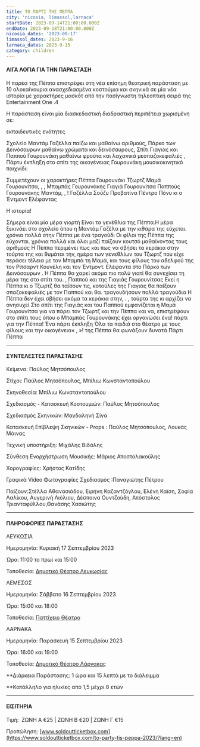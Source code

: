 ```yaml
---
title: ΤΟ ΠΑΡΤΙ ΤΗΣ ΠΕΠΠΑ
city: 'nicosia, limassol,larnaca'
startDate: 2023-09-14T21:00:00.000Z
endDate: 2023-09-18T21:00:00.000Z
nicosia_dates: '2023-09-17'
limassol_dates: 2023-9-16
larnaca_dates: 2023-9-15
category: children
---
```


#### ΛΙΓΑ ΛΟΓΙΑ ΓΙΑ ΤΗΝ ΠΑΡΑΣΤΑΣΗ

Η παρέα της Πέππα	επιστρέφει	στη νέα επίσημη	θεατρική	παράσταση	με 10 ολοκαίνουρια ανασχεδιασμένα κοστούμια και σκηνικά σε μία νέα ιστορία με χαρακτήρες μασκότ από την πασίγνωστη τηλεοπτική σειρά της	Entertainment	One .4

Η παράσταση είναι μία διασκεδαστική διαδραστική περιπέτεια χωρισμένη σε:

εκπαιδευτικές ενότητες

Σχολείο Μαντάμ Γαζέλλα παίζω και μαθαίνω αριθμούς, Πάρκο των Δεινόσαυρων μαθαίνω χρώματα και δεινόσαυρους, Σπίτι Γιαγιάς και Παππού Γουρουνάκη	μαθαίνω φρούτα και λαχανικά μεσπαζοκεφαλιές	, Πάρτυ έκπληξη στο σπίτι της οικογένειας Γουρουνάκη	μουσικοκινητικό παιχνίδι:&#x9;

Συμμετέχουν	οι χαρακτήρες	Πέππα	Γουρουνάκι	Τζωρτζ	Μαμά Γουρουνίτσα,	,	, Μπαμπάς	Γουρουνάκης	Γιαγιά	Γουρουνίτσα	Παππούς	Γουρουνάκης	Μαντάμ,	,	! Γαζέλλα Σούζυ Προβατίνα Πέντρο Πόνυ κι ο Έντμοντ Ελέφαντας

Η ιστορία!&#x9;

Σήμερα είναι μία μέρα γιορτή Είναι τα γενέθλια της Πέππα.Η μέρα ξεκινάει στο σχολείο όπου η Μαντάμ Γαζέλα με την κιθάρα της εύχεται. χρόνια πολλά στην Πέππα με ένα τραγούδι	Οι φίλοι της Πέππα της εύχονται. χρόνια πολλά και όλοι μαζί παίζουν κουτσό μαθαίνοντας τους αριθμούς	Η Πέππα περιμένει πως και πως να σβήσει τα κεράκια στην τούρτα της και θυμάται την, ημέρα των γενεθλίων του Τζωρτζ που είχε περάσει τέλεια με τον Μπαμπά τη Μαμά, και τους φίλους	του αδελφού	της τον Ρίτσαρντ	Κουνέλη	και τον Έντμοντ. Ελέφαντα στο Πάρκο των Δεινόσαυρων . Η Πέππα θα χαρεί ακόμα πιο πολύ γιατί θα συνεχίσει τη μέρα της στο σπίτι του. , Παππού και της Γιαγιάς Γουρουνίτσας Εκεί	η Πέππα κι ο Τζωρτζ θα ταΐσουν τις, κοτούλες	της Γιαγιάς	θα παίξουν	σπαζοκεφαλιές	με τον Παππού	και θα. τραγουδήσουν πολλά τραγούδια Η Πέππα δεν έχει σβήσει ακόμα τα κεράκια στην,	.	, τούρτα	της κι αρχίζει	να ανησυχεί	Στο σπίτι της Γιαγιάς	και του Παππού εμφανίζεται η Μαμά Γουρουνίτσα για να πάρει τον Τζωρτζ και την Πέππα και να, επιστρέψουν στο σπίτι τους	όπου ο Μπαμπάς Γουρουνάκης έχει οργανώσει ένα! πάρτι για την Πέππα! Ένα πάρτι έκπληξη	Όλα τα παιδιά στο θέατρο με τους φίλους και την οικογένεια« , »! της Πέππα θα φωνάξουν δυνατά	Πάρτι Πέππα

***

#### ΣΥΝΤΕΛΕΣΤΕΣ ΠΑΡΑΣΤΑΣΗΣ

Κείμενα: Παύλος Μητσόπουλος

Στίχοι: Παύλος Μητσόπουλος,	Μπίλιω Κωνσταντοπούλου

Σκηνοθεσία: Μπίλιω Κωνσταντοπούλου

Σχεδιασμός - Κατασκευή Κοστουμιών: Παύλος Μητσόπουλος

Σχεδιασμός Σκηνικών: Μαγδαληνή Σίγα

Κατασκευή	Επίβλεψη Σκηνικών - Props : Παύλος Μητσόπουλος,	Λουκάς Μάινας

Τεχνική υποστήριξη: Μιχάλης Βιδάλης

Σύνθεση Ενορχήστρωση Μουσικής: Μάριος Αποστολακούλης

Χορογραφίες: Χρήστος Κατίδης

Γραφικά	Video Φωτογραφίες Σχεδιασμός :Παναγιώτης Πέτρου

Παίζουν:Στέλλα Αθανασιάδου, Ειρήνη Καζαντζόγλου, Ελένη Καϊση, Σοφία Λαλίκου, Αυγερινή Λιόλιου, Δέσποινα Ουντζούδη, Απόστολος Τριανταφύλλου,Θανάσης Χασιώτης

***

#### ΠΛΗΡΟΦΟΡΙΕΣ ΠΑΡΑΣΤΑΣΗΣ

ΛΕΥΚΩΣΙΑ

Ημερομηνία: Κυριακή 17 Σεπτεμβρίου 2023

Ώρα: 11:00 το πρωί και 15:00

Τοποθεσία: [Δημοτικό Θέατρο Λευκωσίας](https://www.google.com/maps/place/Nicosia+Municipal+Theatre/@35.1727497,33.3522058,17z/data=!3m1!4b1!4m6!3m5!1s0x14de17519633b289:0xf4e085228ec10fda!8m2!3d35.1727453!4d33.3547807!16s%2Fg%2F11fx_337t4?entry=ttu)

ΛΕΜΕΣΟΣ

Ημερομηνία: Σάββατο 16 Σεπτεμβρίου 2023

Ώρα: 15:00  και 18:00

Τοποθεσία: [Παττίχειο Θέατρο](https://www.google.com/maps/place/%CE%A0%CE%B1%CF%84%CF%84%CE%AF%CF%87%CE%B5%CE%B9%CE%BF+%CE%94%CE%B7%CE%BC%CE%BF%CF%84%CE%B9%CE%BA%CF%8C+%CE%98%CE%AD%CE%B1%CF%84%CF%81%CE%BF/@34.6808931,33.0436834,17z/data=!3m1!4b1!4m6!3m5!1s0x14e7330e3a40b37f:0xa33ce6e4d7f4bc8!8m2!3d34.6808931!4d33.0436834!16s%2Fg%2F11dx9gbl2x?entry=ttu)

ΛΑΡΝΑΚΑ

Ημερομηνία:  Παρασκευή 15 Σεπτεμβρίου 2023

Ώρα: 16:00  και 19:00

Τοποθεσία: [Δημοτικό Θέατρο Λάρνακας](https://www.google.com/maps/place/Municipal+Theatre+of+Larnaka/@34.9160535,33.6263961,17z/data=!3m1!4b1!4m6!3m5!1s0x14e08357d0583743:0x9596f1dd1e03bce6!8m2!3d34.9160535!4d33.6263961!16s%2Fg%2F11h7y1sd99?entry=ttu)

\*\*Διάρκεια Παράστασης:	1 ώρα και 15 λεπτά με το διάλειμμα

\*\*Κατάλληλο για ηλικίες από	1,5 μέχρι 8 ετών

***

#### ΕΙΣΙΤΗΡΙΑ

Τιμή:  ΖΩΝΗ Α €25 | ΖΩΝΗ Β €20 | ΖΩΝΗ Γ €15

Προπώληση: [www.soldoutticketbox.com](https://www.soldoutticketbox.com/to-party-tis-peppa-2023/?lang=en)
